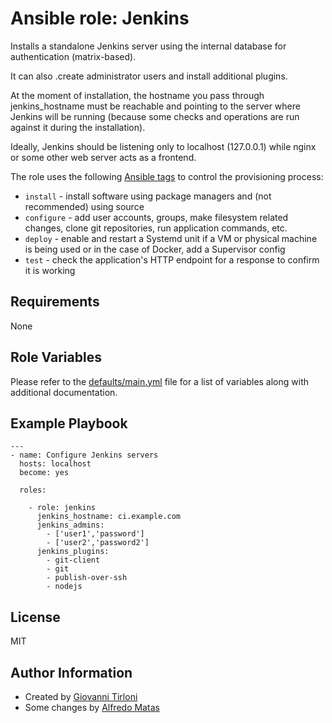 Ansible role: Jenkins
=====================

Installs a standalone Jenkins server using the internal database for authentication (matrix-based).

It can also .create administrator users and install additional plugins.

At the moment of installation, the hostname you pass through jenkins_hostname must be reachable and pointing to the server where Jenkins will be running (because some checks and operations are run against it during the installation).

Ideally, Jenkins should be listening only to localhost (127.0.0.1) while nginx or some other web server acts as a frontend.

The role uses the following [Ansible tags](http://docs.ansible.com/ansible/playbooks_tags.html) to control the provisioning process:

* ``install`` - install software using package managers and (not recommended) using source 
* ``configure`` - add user accounts, groups, make filesystem related changes, clone git repositories, run application commands, etc.
* ``deploy`` - enable and restart a Systemd unit if a VM or physical machine is being used or in the case of Docker, add a Supervisor config
* ``test`` - check the application's HTTP endpoint for a response to confirm it is working

Requirements
------------

None

Role Variables
--------------

Please refer to the [defaults/main.yml](defaults/main.yml) file for a list of variables along with additional documentation.

Example Playbook
----------------

    ---
    - name: Configure Jenkins servers
      hosts: localhost
      become: yes

      roles:

        - role: jenkins
          jenkins_hostname: ci.example.com
          jenkins_admins:
            - ['user1','password']
            - ['user2','password2']
          jenkins_plugins:
            - git-client
            - git
            - publish-over-ssh
            - nodejs

License
-------

MIT

Author Information
------------------

* Created by [Giovanni Tirloni](http://gtirloni.com)
* Some changes by [Alfredo Matas](http://www.alfredomatas.es)

